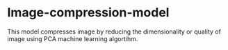 # Image-compression-model
This model compresses image by reducing the dimensionality or quality of image using PCA machine learning algortihm.
